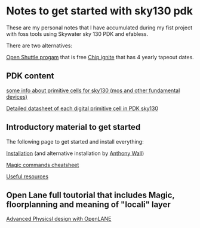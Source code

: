 # Notes to get started with sky130 pdk
These are my personal notes that I have accumulated during my fist project with foss tools using Skywater sky 130 PDK and efabless.

There are two alternatives:

[Open Shuttle progam](https://efabless.com/open_shuttle_program) that is free
[Chip ignite](https://efabless.com/) that has 4 yearly tapeout dates.

## PDK content

[some info about primitive cells for sky130 (mos and other fundamental devices)](https://diychip.org/sky130/sky130_fd_pr/cells/)

[Detailed datasheet of each digital primitive cell in PDK sky130](https://antmicro-skywater-pdk-docs.readthedocs.io/en/test-submodules-in-rtd/contents.html)


## Introductory material to get started
The following page to get started and install everything:

[Installation](./doc/installation.md) (and alternative installation by [Anthony Wall](https://anthonywall.ie/opentools/))

[Magic commands cheatsheet](./doc/magic_cheatsheet.md)

[Useful resources](./doc/Resources.md)

## Open Lane full toutorial that includes Magic, floorplanning and meaning of "locali" layer
[Advanced Physicsl design with OpenLANE](https://github.com/aasthadave9/Advanced-Physical-Design-Using-OpenLANE-Sky130)

